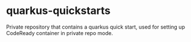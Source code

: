 # quarkus-quickstarts

Private repository that contains a quarkus quick start, used for setting up CodeReady container in private repo mode.
